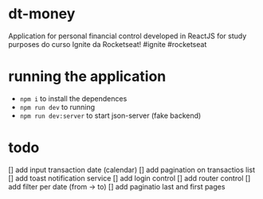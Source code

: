 # dt-money
Application for personal financial control developed in ReactJS for study purposes do curso Ignite da Rocketseat!
#ignite #rocketseat

# running the application
- `npm i` to install the dependences
- `npm run dev` to running 
- `npm run dev:server` to start json-server (fake backend)

# todo
[] add input transaction date (calendar)
[] add pagination on transactios list
[] add toast notification service
[] add login control
[] add router control
[] add filter per date (from -> to) 
[] add paginatio last and first pages
